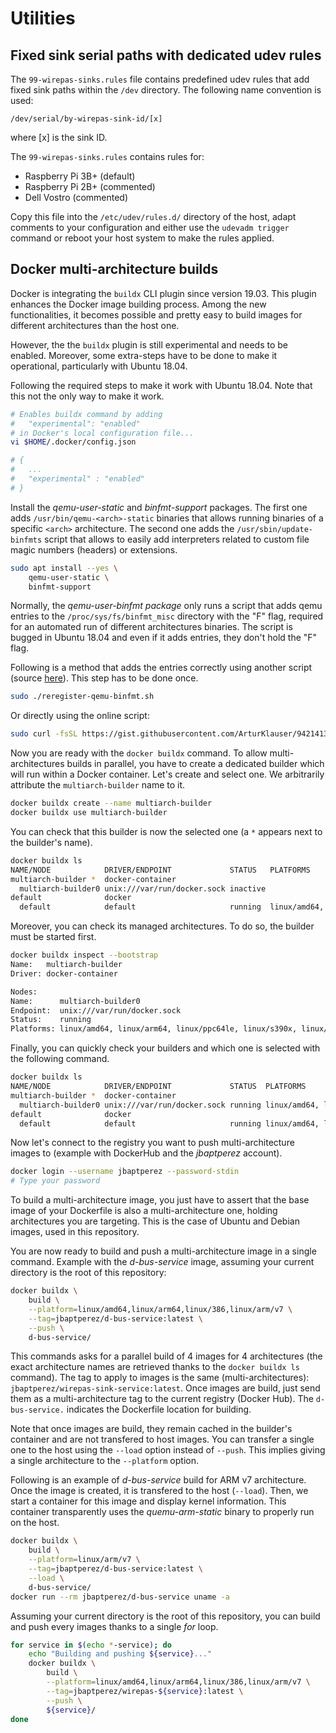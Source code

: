 # Utilities

## Fixed sink serial paths with dedicated udev rules

The `99-wirepas-sinks.rules` file contains predefined udev rules that add
fixed sink paths within the `/dev` directory.
The following name convention is used:

````
/dev/serial/by-wirepas-sink-id/[x]
````
where [x] is the sink ID.

The `99-wirepas-sinks.rules` contains rules for:
* Raspberry Pi 3B+ (default)
* Raspberry Pi 2B+ (commented)
* Dell Vostro  (commented)

Copy this file into the `/etc/udev/rules.d/` directory of the host, adapt
comments to your configuration and either use the `udevadm trigger` command or
reboot your host system to make the rules applied.


## Docker multi-architecture builds

Docker is integrating the `buildx` CLI plugin since version 19.03.
This plugin enhances the Docker image building process.
Among the new functionalities, it becomes possible and pretty easy to build
images for different architectures than the host one.

However, the the `buildx` plugin is still experimental and needs to be enabled.
Moreover, some extra-steps have to be done to make it operational, particularly
with Ubuntu 18.04.

Following the required steps to make it work with Ubuntu 18.04.
Note that this not the only way to make it work.

```bash
# Enables buildx command by adding
#   "experimental": "enabled"
# in Docker's local configuration file...
vi $HOME/.docker/config.json

# {
#   ...
#   "experimental" : "enabled"
# }
```

Install the *qemu-user-static* and *binfmt-support* packages.
The first one adds `/usr/bin/qemu-<arch>-static` binaries that allows running
binaries of a specific `<arch>` architecture.
The second one adds the `/usr/sbin/update-binfmts` script that allows to easily
add interpreters related to custom file magic numbers (headers) or extensions.

```bash
sudo apt install --yes \
    qemu-user-static \
    binfmt-support
```

Normally, the *qemu-user-binfmt package* only runs a script that adds qemu
entries to the `/proc/sys/fs/binfmt_misc` directory with the "F" flag, required
for an automated run of different architectures binaries.
The script is bugged in Ubuntu 18.04 and even if it adds entries, they don't
hold the "F" flag.

Following is a method that adds the entries correctly using another
script (source [here](https://gist.github.com/ArturKlauser/94214134728e90a163dd58c27010ed9c)).
This step has to be done once.

```bash
sudo ./reregister-qemu-binfmt.sh
```

Or directly using the online script:


```bash
sudo curl -fsSL https://gist.githubusercontent.com/ArturKlauser/94214134728e90a163dd58c27010ed9c/raw/eddd834659bc6893a37d865d3cc2df8ca2192d7c/reregister-qemu-binfmt.sh | sudo sh
```

Now you are ready with the `docker buildx` command.
To allow multi-architectures builds in parallel, you have to create a dedicated
builder which will run within a Docker container.
Let's create and select one.
We arbitrarily attribute the `multiarch-builder` name to it.

```bash
docker buildx create --name multiarch-builder
docker buildx use multiarch-builder
```

You can check that this builder is now the selected one (a `*` appears next to
the builder's name).

```bash
docker buildx ls
NAME/NODE            DRIVER/ENDPOINT             STATUS   PLATFORMS
multiarch-builder *  docker-container                     
  multiarch-builder0 unix:///var/run/docker.sock inactive  
default              docker                               
  default            default                     running  linux/amd64, linux/arm64, linux/ppc64le, linux/s390x, linux/386, linux/arm/v7, linux/arm/v6```
```

Moreover, you can check its managed architectures.
To do so, the builder must be started first.

```bash
docker buildx inspect --bootstrap
Name:   multiarch-builder
Driver: docker-container

Nodes:
Name:      multiarch-builder0
Endpoint:  unix:///var/run/docker.sock
Status:    running
Platforms: linux/amd64, linux/arm64, linux/ppc64le, linux/s390x, linux/386, linux/arm/v7, linux/arm/v6
```

Finally, you can quickly check your builders and which one is selected with the
following command.

```bash
docker buildx ls
NAME/NODE            DRIVER/ENDPOINT             STATUS  PLATFORMS
multiarch-builder *  docker-container                    
  multiarch-builder0 unix:///var/run/docker.sock running linux/amd64, linux/arm64, linux/ppc64le, linux/s390x, linux/386, linux/arm/v7, linux/arm/v6
default              docker                              
  default            default                     running linux/amd64, linux/arm64, linux/ppc64le, linux/s390x, linux/386, linux/arm/v7, linux/arm/v6
```

Now let's connect to the registry you want to push multi-architecture images to
(example with DockerHub and the *jbaptperez* account).

```bash
docker login --username jbaptperez --password-stdin
# Type your password
```

To build a multi-architecture image, you just have to assert that the base image
of your Dockerfile is also a multi-architecture one, holding architectures you
are targeting.
This is the case of Ubuntu and Debian images, used in this repository.

You are now ready to build and push a multi-architecture image in a single
command.
Example with the *d-bus-service* image, assuming your current directory is the
root of this repository:

```bash
docker buildx \
    build \
    --platform=linux/amd64,linux/arm64,linux/386,linux/arm/v7 \
    --tag=jbaptperez/d-bus-service:latest \
    --push \
    d-bus-service/
```
This commands asks for a parallel build of 4 images for 4 architectures (the
exact architecture names are retrieved thanks to the `docker buildx ls`
command).
The tag to apply to images is the same (multi-architectures):
`jbaptperez/wirepas-sink-service:latest`.
Once images are build, just send them as a multi-architecture tag to the current
registry (Docker Hub).
The `d-bus-service.` indicates the Dockerfile location for building.

Note that once images are build, they remain cached in the builder's container
and are not transfered to host images.
You can transfer a single one to the host using the `--load` option instead of
`--push`.
This implies giving a single architecture to the `--platform` option.

Following is an example of *d-bus-service* build for ARM v7 architecture.
Once the image is created, it is transfered to the host (`--load`).
Then, we start a container for this image and display kernel information.
This container transparently uses the *quemu-arm-static* binary to properly
run on the host.

```bash
docker buildx \
    build \
    --platform=linux/arm/v7 \
    --tag=jbaptperez/d-bus-service:latest \
    --load \
    d-bus-service/
docker run --rm jbaptperez/d-bus-service uname -a

```

Assuming your current directory is the root of this repository, you can build
and push every images thanks to a single *for* loop.

```bash
for service in $(echo *-service); do
    echo "Building and pushing ${service}..."
    docker buildx \
        build \
        --platform=linux/amd64,linux/arm64,linux/386,linux/arm/v7 \
        --tag=jbaptperez/wirepas-${service}:latest \
        --push \
        ${service}/
done
```




